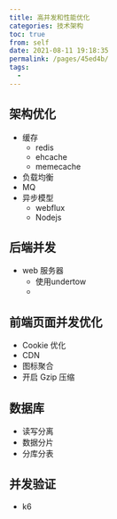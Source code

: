 ```yaml
---
title: 高并发和性能优化
categories: 技术架构
toc: true
from: self
date: 2021-08-11 19:18:35
permalink: /pages/45ed4b/
tags: 
  - 
---
```




## 架构优化

- 缓存
  - redis
  - ehcache
  - memecache
- 负载均衡
- MQ
- 异步模型
  - webflux
  - Nodejs

## 后端并发

- web 服务器
  - 使用undertow
  - 

## 前端页面并发优化

- Cookie 优化
- CDN 
- 图标聚合
- 开启 Gzip 压缩

## 数据库

- 读写分离
- 数据分片
- 分库分表

## 并发验证

- k6